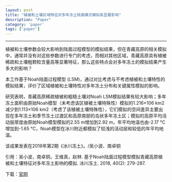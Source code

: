 ```yaml
---
layout: post
title: "植被和土壤区域特征对多年冻土陆面模式模拟有显著影响"
description: "Paper"
category: 'paper'
tags: ['paper']
---
```



----------

植被和土壤参数会较大影响到陆面过程模型的模拟结果，但在青藏高原的相关模拟中，通常并没有对这些参数进行专门的考虑，而相对其他区域，青藏高原具有植被稀疏和土壤粗颗粒含量高等显著特征，那么这些特点会对多年冻土的模拟结果产生多大的影响？

本工作基于Noah陆面过程模型 (LSM)，通过对比考虑与不考虑植被和土壤特性的模拟结果，评价了区域植被和土壤特性对多年冻土分布和关键属性模拟的影响。


<!--more-->


研究表明，青藏高原稀疏植被和粗糙土壤对Noah LSM模拟结果有较大影响；多年冻土面积由原始Noah模型（未考虑该区植被土壤特殊性）模拟的1.216×106 km2减少到1.113×106 km2（考虑了该植被土壤特殊性），它们模拟的空间差异主要出现在多年冻土和季节冻土过渡区和高原南部的岛状多年冻土区；模拟的高原平均活动层厚度由原始Noah模型模拟的2.55 m增加到2.92 m，年平均地温也由-2.17 ℃增加到-1.65 ℃，Noah模型在冰川附近都模拟了较浅的活动层和较低的年平均地温。

该成果发表在2018年第2期《冰川冻土》。/吴小波、南卓铜

引用：吴小波，南卓铜，王维真，赵林. 基于Noah陆面过程模型模拟青藏高原植被和土壤特征对多年冻土影响的模拟. 冰川冻土. 2018, 40(2): 279-287.

下载：[官网](http://www.bcdt.ac.cn/CN/article/downloadArticleFile.do?attachType=PDF&id=4163)